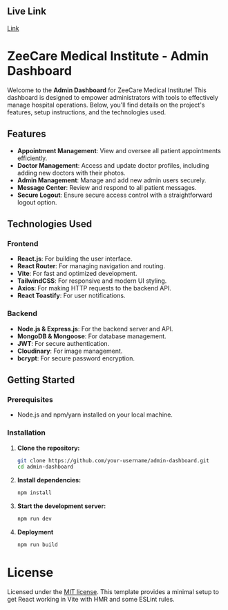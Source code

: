 ## Live Link

   [Link](https://admin-dashboard-hms-cwv.netlify.app/login)

# ZeeCare Medical Institute - Admin Dashboard

Welcome to the **Admin Dashboard** for ZeeCare Medical Institute! This dashboard is designed to empower administrators with tools to effectively manage hospital operations. Below, you'll find details on the project's features, setup instructions, and the technologies used.

## Features

- **Appointment Management**: View and oversee all patient appointments efficiently.
- **Doctor Management**: Access and update doctor profiles, including adding new doctors with their photos.
- **Admin Management**: Manage and add new admin users securely.
- **Message Center**: Review and respond to all patient messages.
- **Secure Logout**: Ensure secure access control with a straightforward logout option.

## Technologies Used

### Frontend
- **React.js**: For building the user interface.
- **React Router**: For managing navigation and routing.
- **Vite**: For fast and optimized development.
- **TailwindCSS**: For responsive and modern UI styling.
- **Axios**: For making HTTP requests to the backend API.
- **React Toastify**: For user notifications.

### Backend
- **Node.js & Express.js**: For the backend server and API.
- **MongoDB & Mongoose**: For database management.
- **JWT**: For secure authentication.
- **Cloudinary**: For image management.
- **bcrypt**: For secure password encryption.

## Getting Started

### Prerequisites

- Node.js and npm/yarn installed on your local machine.

### Installation

1. **Clone the repository:**

   ```bash
   git clone https://github.com/your-username/admin-dashboard.git
   cd admin-dashboard
2. **Install dependencies:**

   ```bash
   npm install

3. **Start the development server:**

   ```bash
   npm run dev
   
4. **Deployment**

   ```bash
   npm run build

# License
Licensed under the [MIT license](https://github.com/princeessjay/HMS_DASHBOARD/blob/main/LICENSE.md).
This template provides a minimal setup to get React working in Vite with HMR and some ESLint rules.
